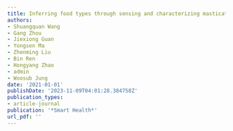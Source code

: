 ```yaml
---
title: Inferring food types through sensing and characterizing mastication dynamics
authors:
- Shuangquan Wang
- Gang Zhou
- Jiexiong Guan
- Yongsen Ma
- Zhenming Liu
- Bin Ren
- Hongyang Zhao
- admin
- Woosub Jung
date: '2021-01-01'
publishDate: '2023-11-09T04:01:28.384758Z'
publication_types:
- article-journal
publication: '*Smart Health*'
url_pdf: '' 
---
```

